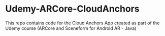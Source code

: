 # Udemy-ARCore-CloudAnchors
This repo contains code for the Cloud Anchors App created as part of the Udemy course (ARCore and Sceneform for Android AR - Java)
